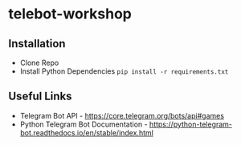 # telebot-workshop

## Installation
* Clone Repo
* Install Python Dependencies `pip install -r requirements.txt`



## Useful Links
* Telegram Bot API - https://core.telegram.org/bots/api#games
* Python Telegram Bot Documentation - https://python-telegram-bot.readthedocs.io/en/stable/index.html 
